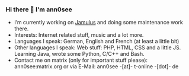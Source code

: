 ### Hi there 👋 I'm ann0see


- I’m currently working on [Jamulus](https://jamulus.io) and doing some maintenance work there.
- Interests: Internet related stuff, music and a lot more. 
- Languages I speak: German, English and French (at least a little bit)
- Other languages I speak: Web stuff: PHP, HTML, CSS and a little JS. Learning Java, wrote some Python, C/C++ and Bash.
- Contact me on matrix (only for important stuff please): ann0see:matrix.org or via E-Mail: ann0see -[at]- t-online -[dot]- de
